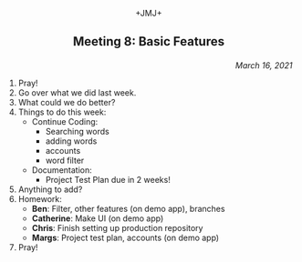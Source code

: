 <p align="center">+JMJ+</p>

## <p align="center">Meeting 8: Basic Features</p>
<p align="right"><em>March 16, 2021</em></p>

1. Pray!
2. Go over what we did last week.
3. What could we do better?
4. Things to do this week:
   - Continue Coding:
     - Searching words
     - adding words
     - accounts
     - word filter
   - Documentation:
     - Project Test Plan due in 2 weeks!
5. Anything to add?
6. Homework:
   - **Ben**: Filter, other features (on demo app), branches
   - **Catherine**: Make UI (on demo app)
   - **Chris**: Finish setting up production repository
   - **Margs**: Project test plan, accounts (on demo app)
7. Pray!
